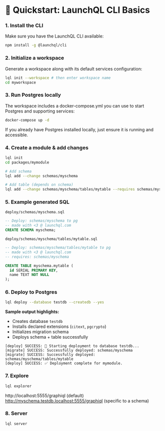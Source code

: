 # 🚀 Quickstart: LaunchQL CLI Basics

### 1. Install the CLI

Make sure you have the LaunchQL CLI available:

```bash
npm install -g @launchql/cli
```

### 2. Initialize a workspace

Generate a workspace along with its default services configuration:

```bash
lql init --workspace # then enter workspace name
cd myworkspace
```

### 3. Run Postgres locally

The workspace includes a docker-compose.yml you can use to start Postgres and supporting services:

```bash
docker-compose up -d
```

If you already have Postgres installed locally, just ensure it is running and accessible.

### 4. Create a module & add changes

```bash
lql init
cd packages/mymodule

# Add schema
lql add --change schemas/myschema

# Add table (depends on schema)
lql add --change schemas/myschema/tables/mytable --requires schemas/myschema
```

### 5. Example generated SQL

`deploy/schemas/myschema.sql`

```sql
-- Deploy: schemas/myschema to pg
-- made with <3 @ launchql.com
CREATE SCHEMA myschema;
```

`deploy/schemas/myschema/tables/mytable.sql`

```sql
-- Deploy: schemas/myschema/tables/mytable to pg
-- made with <3 @ launchql.com
-- requires: schemas/myschema

CREATE TABLE myschema.mytable (
  id SERIAL PRIMARY KEY,
  name TEXT NOT NULL
);
```

### 6. Deploy to Postgres

```bash
lql deploy --database testdb --createdb --yes
```

**Sample output highlights:**

* Creates database `testdb`
* Installs declared extensions (`citext`, `pgcrypto`)
* Initializes migration schema
* Deploys schema + table successfully

```
[deploy] SUCCESS: 🚀 Starting deployment to database testdb...
[migrate] SUCCESS: Successfully deployed: schemas/myschema
[migrate] SUCCESS: Successfully deployed: schemas/myschema/tables/mytable
[deploy] SUCCESS: ✅ Deployment complete for mymodule.
```

### 7. Explore

```bash
lql explorer
```

http://localhost:5555/graphiql (default)
http://myschema.testdb.localhost:5555/graphiql (specific to a schema)


### 8. Server

```bash
lql server
```
